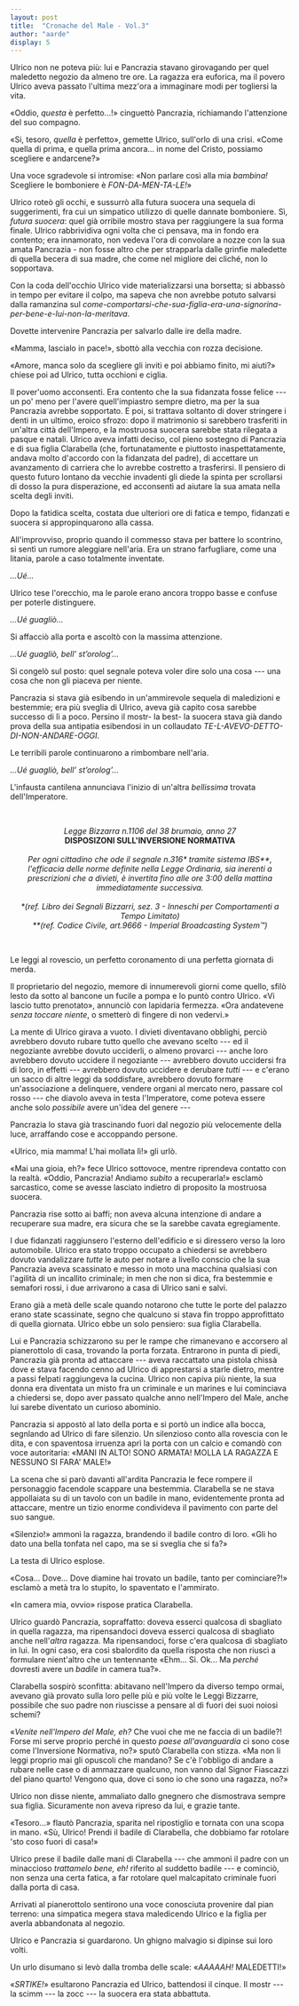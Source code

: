 ```yaml
---
layout: post
title:  "Cronache del Male - Vol.3"
author: "aarde"
display: 5
---
```

Ulrico non ne poteva più: lui e Pancrazia stavano girovagando per quel maledetto negozio da almeno tre ore. La ragazza era euforica, ma il povero Ulrico aveva passato l'ultima mezz'ora a immaginare modi per togliersi la vita. 

«Oddio, *questa* è perfetto...!» cinguettò Pancrazia, richiamando l'attenzione del suo compagno. 

«Si, tesoro, *quella* è perfetto», gemette Ulrico, sull'orlo di una crisi. «Come quella di prima, e quella prima ancora... in nome del Cristo, possiamo scegliere e andarcene?»

Una voce sgradevole si intromise: «Non parlare così alla mia *bambina!* Scegliere le bomboniere è *FON-DA-MEN-TA-LE!*» 

Ulrico roteò gli occhi, e sussurrò alla futura suocera una sequela di suggerimenti, fra cui un simpatico utilizzo di quelle dannate bomboniere. Sì, *futura suocera*: quel già orribile mostro stava per raggiungere la sua forma finale. Ulrico rabbrividiva ogni volta che ci pensava, ma in fondo era contento; era innamorato, non vedeva l'ora di convolare a nozze con la sua amata Pancrazia - non fosse altro che per strapparla dalle grinfie maledette di quella becera di sua madre, che come nel migliore dei cliché, non lo sopportava. 

Con la coda dell'occhio Ulrico vide materializzarsi una borsetta; si abbassò in tempo per evitare il colpo, ma sapeva che non avrebbe potuto salvarsi dalla ramanzina sul *come-comportarsi-che-sua-figlia-era-una-signorina-per-bene-e-lui-non-la-meritava*. 

Dovette intervenire Pancrazia per salvarlo dalle ire della madre.

«Mamma, lascialo in pace!», sbottò alla vecchia con rozza decisione.

«Amore, manca solo da scegliere gli inviti e poi abbiamo finito, mi aiuti?» chiese poi ad Ulrico, tutta occhioni e ciglia.

Il pover'uomo acconsentì. Era contento che la sua fidanzata fosse felice --- un po' meno per l'avere quell'impiastro sempre dietro, ma per la sua Pancrazia avrebbe sopportato. E poi, si trattava soltanto di dover stringere i denti in un ultimo, eroico sfrozo: dopo il matrimonio si sarebbero trasferiti in un'altra città dell'Impero, e la mostruosa suocera sarebbe stata rilegata a pasque e natali. Ulrico aveva infatti deciso, col pieno sostegno di Pancrazia e di sua figlia Clarabella (che, fortunatamente e piuttosto inaspettatamente, andava molto d'accordo con la fidanzata del padre), di accettare un avanzamento di carriera che lo avrebbe costretto a trasferirsi. Il pensiero di questo futuro lontano da vecchie invadenti gli diede la spinta per scrollarsi di dosso la pura disperazione, ed acconsentì ad aiutare la sua amata nella scelta degli inviti.

Dopo la fatidica scelta, costata due ulteriori ore di fatica e tempo, fidanzati e suocera si appropinquarono alla cassa.

All'improvviso, proprio quando il commesso stava per battere lo scontrino, si sentì un rumore aleggiare nell'aria. Era un strano farfugliare, come una litania, parole a caso totalmente inventate.

*...Ué...* 

Ulrico tese l'orecchio, ma le parole erano ancora troppo basse e confuse per poterle distinguere.

*...Ué guagliò...* 

Si affacciò alla porta e ascoltò con la massima attenzione. 

*...Ué guagliò, bell’ st’orolog’...* 

Si congelò sul posto: quel segnale poteva voler dire solo una cosa --- una cosa che non gli piaceva per niente.

Pancrazia si stava già esibendo in un'ammirevole sequela di maledizioni e bestemmie; era più sveglia di Ulrico, aveva già capito cosa sarebbe successo di lì a poco. Persino il mostr- la best- la suocera stava già dando prova della sua antipatia esibendosi in un collaudato *TE-L-AVEVO-DETTO-DI-NON-ANDARE-OGGI*.

Le terribili parole continuarono a rimbombare nell'aria.

*...Ué guagliò, bell’ st’orolog’...* 

L'infausta cantilena annunciava l'inizio di un'altra *bellissima* trovata dell'Imperatore.

<br>
<p style="text-align: center;">
<i>Legge Bizzarra n.1106 del 38 brumaio, anno 27</i><br>
<b>DISPOSIZONI SULL'INVERSIONE NORMATIVA</b><br>
<br>
<i>Per ogni cittadino che ode il segnale n.316* tramite sistema IBS**, l'efficacia delle norme definite nella Legge Ordinaria, sia inerenti a prescrizioni che a divieti, è invertita fino alle ore 3:00 della mattina immediatamente successiva.</i><br>
<br>
<i>*(ref. Libro dei Segnali Bizzarri, sez. 3 - Inneschi per Comportamenti a Tempo Limitato)</i><br>
<i>**(ref. Codice Civile, art.9666 - Imperial Broadcasting System&trade;)</i></p>
<br>

Le leggi al rovescio, un perfetto coronamento di una perfetta giornata di merda.

Il proprietario del negozio, memore di innumerevoli giorni come quello, sfilò lesto da sotto al bancone un fucile a pompa e lo puntò contro Ulrico. «Vi lascio tutto prenotato», annunciò con lapidaria fermezza. «Ora andatevene *senza toccare niente*, o smetterò di fingere di non vedervi.»

La mente di Ulrico girava a vuoto. I divieti diventavano obblighi, perciò avrebbero dovuto rubare tutto quello che avevano scelto --- ed il negoziante avrebbe dovuto ucciderli, o almeno provarci --- anche loro avrebbero dovuto uccidere il negoziante --- avrebbero dovuto uccidersi fra di loro, in effetti --- avrebbero dovuto uccidere e derubare *tutti* --- e c'erano un sacco di altre leggi da soddisfare, avrebbero dovuto formare un'associazione a delinquere, vendere organi al mercato nero, passare col rosso --- che diavolo aveva in testa l'Imperatore, come poteva essere anche solo *possibile* avere un'idea del genere ---

Pancrazia lo stava già trascinando fuori dal negozio più velocemente della luce, arraffando cose e accoppando persone.

«Ulrico, mia mamma! L'hai mollata lì!» gli urlò.

«Mai una gioia, eh?» fece Ulrico sottovoce, mentre riprendeva contatto con la realtà. «Oddio, Pancrazia! Andiamo *subito* a recuperarla!» esclamò sarcastico, come se avesse lasciato indietro di proposito la mostruosa suocera.

Pancrazia rise sotto ai baffi; non aveva alcuna intenzione di andare a recuperare sua madre, era sicura che se la sarebbe cavata egregiamente.

I due fidanzati raggiunsero l'esterno dell'edificio e si diressero verso la loro automobile. Ulrico era stato troppo occupato a chiedersi se avrebbero dovuto vandalizzare *tutte* le auto per notare a livello conscio che la sua Pancrazia aveva scassinato e messo in moto una macchina qualsiasi con l'agilità di un incallito criminale; in men che non si dica, fra bestemmie e semafori rossi, i due arrivarono a casa di Ulrico sani e salvi.

Erano già a metà delle scale quando notarono che tutte le porte del palazzo erano state scassinate, segno che qualcuno si stava fin troppo approfittato di quella giornata. Ulrico ebbe un solo pensiero: sua figlia Clarabella. 

Lui e Pancrazia schizzarono su per le rampe che rimanevano e accorsero al pianerottolo di casa, trovando la porta forzata. Entrarono in punta di piedi, Pancrazia già pronta ad attaccare --- aveva raccattato una pistola chissà dove e stava facendo cenno ad Ulrico di apprestarsi a starle dietro, mentre a passi felpati raggiungeva la cucina. Ulrico non capiva più niente, la sua donna era diventata un misto fra un criminale e un marines e lui cominciava a chiedersi se, dopo aver passato qualche anno nell'Impero del Male, anche lui sarebe diventato un curioso abominio.

Pancrazia si appostò al lato della porta e si portò un indice alla bocca, segnlando ad Ulrico di fare silenzio. Un silenzioso conto alla rovescia con le dita, e con spaventosa irruenza aprì la porta con un calcio e comandò con voce autoritaria: «MANI IN ALTO! SONO ARMATA! MOLLA LA RAGAZZA E NESSUNO SI FARA' MALE!»

La scena che si parò davanti all'ardita Pancrazia le fece rompere il personaggio facendole scappare una bestemmia. Clarabella se ne stava appollaiata su di un tavolo con un badile in mano, evidentemente pronta ad attaccare, mentre un tizio enorme condivideva il pavimento con parte del suo sangue.

«Silenzio!» ammonì la ragazza, brandendo il badile contro di loro. «Gli ho dato una bella tonfata nel capo, ma se si sveglia che si fa?»

La testa di Ulrico esplose.

«Cosa... Dove... Dove diamine hai trovato un badile, tanto per cominciare?!» esclamò a metà tra lo stupito, lo spaventato e l'ammirato.

«In camera mia, ovvio» rispose pratica Clarabella. 

Ulrico guardò Pancrazia, sopraffatto: doveva esserci qualcosa di sbagliato in quella ragazza, ma ripensandoci doveva esserci qualcosa di sbagliato anche nell'*altra* ragazza. Ma ripensandoci, forse c'era qualcosa di sbagliato in lui. In ogni caso, era così sbalordito da quella risposta che non riuscì a formulare nient'altro che un tentennante «Ehm... Sì. Ok... Ma *perché* dovresti avere un *badile* in camera tua?».

Clarabella sospirò sconfitta: abitavano nell'Impero da diverso tempo ormai, avevano già provato sulla loro pelle più e più volte le Leggi Bizzarre, possibile che suo padre non riuscisse a pensare al di fuori dei suoi noiosi schemi?

«*Venite nell'Impero del Male, eh?* Che vuoi che me ne faccia di un badile?! Forse mi serve proprio perché in questo *paese all'avanguardia* ci sono cose come l'Inversione Normativa, no?» sputò Clarabella con stizza. «Ma non li leggi proprio mai gli opuscoli che mandano? Se c'è l'obbligo di andare a rubare nelle case o di ammazzare qualcuno, non vanno dal Signor Fiascazzi del piano quarto! Vengono qua, dove ci sono io che sono una ragazza, no?»

Ulrico non disse niente, ammaliato dallo gnegnero che dismostrava sempre sua figlia. Sicuramente non aveva ripreso da lui, e grazie tante. 

«Tesoro...» flautò Pancrazia, sparita nel ripostiglio e tornata con una scopa in mano. «Sù, Ulrico! Prendi il badile di Clarabella, che dobbiamo far rotolare 'sto coso fuori di casa!»

Ulrico prese il badile dalle mani di Clarabella --- che ammonì il padre con un minaccioso *trattamelo bene, eh!* riferito al suddetto badile --- e cominciò, non senza una certa fatica, a far rotolare quel malcapitato criminale fuori dalla porta di casa. 

Arrivati al pianerottolo sentirono una voce conosciuta provenire dal pian terreno: una simpatica megera stava maledicendo Ulrico e la figlia per averla abbandonata al negozio. 

Ulrico e Pancrazia si guardarono. Un ghigno malvagio si dipinse sui loro volti.

Un urlo disumano si levò dalla tromba delle scale: «*AAAAAH!* MALEDETTI!»

«*SRTIKE!*» esultarono Pancrazia ed Ulrico, battendosi il cinque. Il mostr --- la scimm --- la zocc --- la suocera era stata abbattuta.
